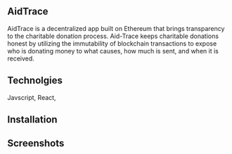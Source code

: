 ## AidTrace 
AidTrace is a decentralized app built on Ethereum that brings transparency to the charitable donation process. Aid-Trace keeps charitable donations honest by utilizing the immutability of blockchain transactions to expose who is donating money to what causes, how much is sent, and when it is received.

## Technolgies
Javscript, React, 

## Installation


## Screenshots


